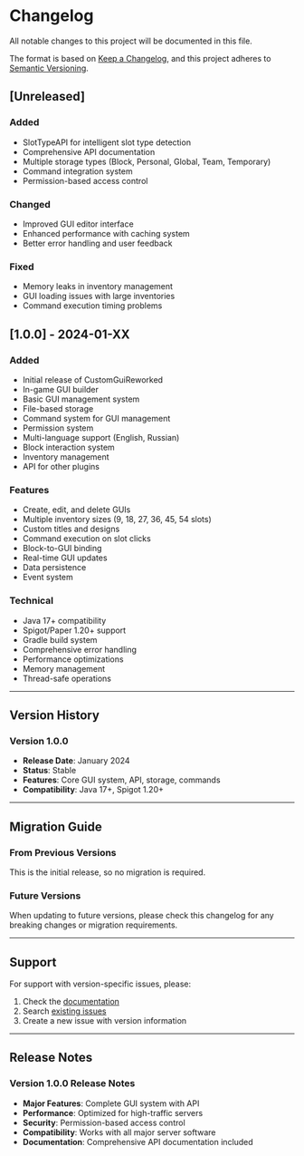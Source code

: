 # Changelog

All notable changes to this project will be documented in this file.

The format is based on [Keep a Changelog](https://keepachangelog.com/en/1.0.0/),
and this project adheres to [Semantic Versioning](https://semver.org/spec/v2.0.0.html).

## [Unreleased]

### Added
- SlotTypeAPI for intelligent slot type detection
- Comprehensive API documentation
- Multiple storage types (Block, Personal, Global, Team, Temporary)
- Command integration system
- Permission-based access control

### Changed
- Improved GUI editor interface
- Enhanced performance with caching system
- Better error handling and user feedback

### Fixed
- Memory leaks in inventory management
- GUI loading issues with large inventories
- Command execution timing problems

## [1.0.0] - 2024-01-XX

### Added
- Initial release of CustomGuiReworked
- In-game GUI builder
- Basic GUI management system
- File-based storage
- Command system for GUI management
- Permission system
- Multi-language support (English, Russian)
- Block interaction system
- Inventory management
- API for other plugins

### Features
- Create, edit, and delete GUIs
- Multiple inventory sizes (9, 18, 27, 36, 45, 54 slots)
- Custom titles and designs
- Command execution on slot clicks
- Block-to-GUI binding
- Real-time GUI updates
- Data persistence
- Event system

### Technical
- Java 17+ compatibility
- Spigot/Paper 1.20+ support
- Gradle build system
- Comprehensive error handling
- Performance optimizations
- Memory management
- Thread-safe operations

---

## Version History

### Version 1.0.0
- **Release Date**: January 2024
- **Status**: Stable
- **Features**: Core GUI system, API, storage, commands
- **Compatibility**: Java 17+, Spigot 1.20+

---

## Migration Guide

### From Previous Versions
This is the initial release, so no migration is required.

### Future Versions
When updating to future versions, please check this changelog for any breaking changes or migration requirements.

---

## Support

For support with version-specific issues, please:
1. Check the [documentation](https://github.com/your-username/CustomGuiReworked/wiki)
2. Search [existing issues](https://github.com/your-username/CustomGuiReworked/issues)
3. Create a new issue with version information

---

## Release Notes

### Version 1.0.0 Release Notes
- **Major Features**: Complete GUI system with API
- **Performance**: Optimized for high-traffic servers
- **Security**: Permission-based access control
- **Compatibility**: Works with all major server software
- **Documentation**: Comprehensive API documentation included
